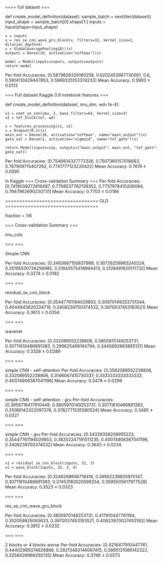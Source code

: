 ==== full dataset ===

def create_model_definition(dataset):
    sample_batch = next(iter(dataset))
    input_shape = sample_batch[0].shape[1:]
    inputs = Input(shape=input_shape)

    x = inputs
    x = res_se_cnn_wave_gru_block(x, filters=32, kernel_size=3, dilation_depth=4)
    x = GlobalAveragePooling1D()(x)
    outputs = Dense(18, activation="softmax")(x)

    model = Model(inputs=inputs, outputs=outputs)
    return model 

Per-fold Accuracies: [0.5879828326180258, 0.6202453987730061, 0.6, 0.5914110429447853, 0.5969325153374233]
Mean Accuracy: 0.5993 ± 0.0113

=== Full dataset Kaggle 0.8 notebook features ===

def create_model_definition(dataset, imu_dim, wd=1e-4):

    x1 = unet_se_cnn(imu, 3, base_filters=64, kernel_size=3)
    x2 = tof_block(tof, wd)

    x = features_processing(x1, x2)
    x = Dropout(0.3)(x) 
    main_out = Dense(18, activation="softmax", name="main_output")(x)
    gate_out = Dense(1, activation="sigmoid", name="tof_gate")(x)
    
    return Model(inputs=inp, outputs={"main_output": main_out, "tof_gate": gate_out})


Per-fold Accuracies: [0.7546614327772326, 0.7507360157016683, 0.767909715407262, 0.7741777123220422]
Mean Accuracy: 0.7619 ± 0.0095

In Kaggle
=== Cross-validation Summary ===
Per-fold Accuracies: [0.7419038272816487, 0.7708537782139352, 0.7737978410206084, 0.7947962690230731]
Mean Accuracy: 0.7703 ± 0.0188



















================================= OLD =================================

fraction = 1/6

=== Cross-validation Summary ===

imu_cols

=== ===

Simple CNN

Per-fold Accuracies: [0.3463687150837989, 0.30726256983240224, 0.35195530726256985, 0.31843575418994413, 0.3128491620111732]
Mean Accuracy: 0.3274 ± 0.0182

===  ===

residual_se_cnn_block

Per-fold Accuracies: [0.35447761194029853, 0.30970149253731344, 0.4044943820224719, 0.3408239700374532, 0.3970037453183521]
Mean Accuracy: 0.3613 ± 0.0354

=== ===

wavenet

Per-fold Accuracies: [0.332089552238806, 0.3805970149253731, 0.30711610486891383, 0.299625468164794, 0.3445692883895131]
Mean Accuracy: 0.3328 ± 0.0289

=== ===

simple CNN - self-attention
Per-fold Accuracies: [0.3582089552238806, 0.332089552238806, 0.3146067415730337, 0.3333333333333333, 0.40074906367041196]
Mean Accuracy: 0.3478 ± 0.0299

=== ===

simple CNN - self-attention - gru
Per-fold Accuracies: [0.3656716417910448, 0.3805970149253731, 0.30711610486891383, 0.31086142322097376, 0.3782771535580524]
Mean Accuracy: 0.3485 ± 0.0327

=== ===

simple CNN - gru
Per-fold Accuracies: [0.34328358208955223, 0.35447761194029853, 0.38202247191011235, 0.40074906367041196, 0.3408239700374532]
Mean Accuracy: 0.3643 ± 0.0234

=== ===

    x1 = residual_se_cnn_block(inputs, 32, 3)
    x2 = wave_block(inputs, 32, 3, 4)

Per-fold Accuracies: [0.3246268656716418, 0.39552238805970147, 0.30711610486891383, 0.37453183520599254, 0.3595505617977528]
Mean Accuracy: 0.3523 ± 0.0323

=== ===

res_se_cnn_wave_gru_block

Per-fold Accuracies: [0.3805970149253731, 0.417910447761194, 0.352059925093633, 0.3970037453183521, 0.40823970037453183]
Mean Accuracy: 0.3912 ± 0.0232

=== ===

2 blocks or 4 blocks worse
Per-fold Accuracies: [0.4216417910447761, 0.44402985074626866, 0.29213483146067415, 0.3895131086142322, 0.3258426966292135]
Mean Accuracy: 0.3746 ± 0.0573